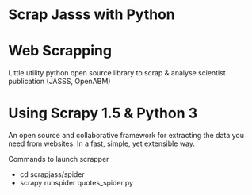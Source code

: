 # Scrap Jasss with Python

# Web Scrapping
Little utility python open source library to scrap &amp; analyse scientist publication (JASSS, OpenABM)

# Using Scrapy 1.5 &amp; Python 3
An open source and collaborative framework for extracting the data you need from websites.
In a fast, simple, yet extensible way.

Commands to launch scrapper
* cd scrapjass/spider
* scrapy runspider quotes_spider.py


[scrapy]: https://scrapy.org/
[beautifulsoup4]: https://www.crummy.com/software/BeautifulSoup/bs4/
[nltk]: http://www.nltk.org
[jasss]: http://jasss.soc.surrey.ac.uk/JASSS.html
[OpenABM]: https://www.comses.net/
[Plos One]: http://journals.plos.org/plosone/
